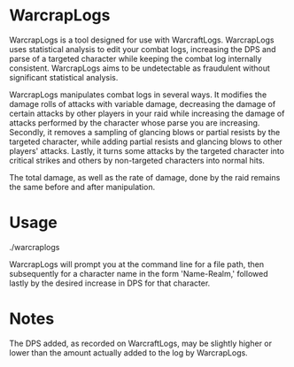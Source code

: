 # WarcrapLogs

WarcrapLogs is a tool designed for use with WarcraftLogs. WarcrapLogs uses statistical analysis to edit your combat logs, increasing the DPS and parse of a targeted character while keeping the combat log internally consistent. WarcrapLogs aims to be undetectable as fraudulent without significant statistical analysis.

WarcrapLogs manipulates combat logs in several ways. It modifies the damage rolls of attacks with variable damage, decreasing the damage of certain attacks by other players in your raid while increasing the damage of attacks performed by the character whose parse you are increasing. Secondly, it removes a sampling of glancing blows or partial resists by the targeted character, while adding partial resists and glancing blows to other players' attacks. Lastly, it turns some attacks by the targeted character into critical strikes and others by non-targeted characters into normal hits.

The total damage, as well as the rate of damage, done by the raid remains the same before and after manipulation.

# Usage

./warcraplogs

WarcrapLogs will prompt you at the command line for a file path, then subsequently for a character name in the form 'Name-Realm,' followed lastly by the desired increase in DPS for that character.

# Notes

The DPS added, as recorded on WarcraftLogs, may be slightly higher or lower than the amount actually added to the log by WarcrapLogs.
